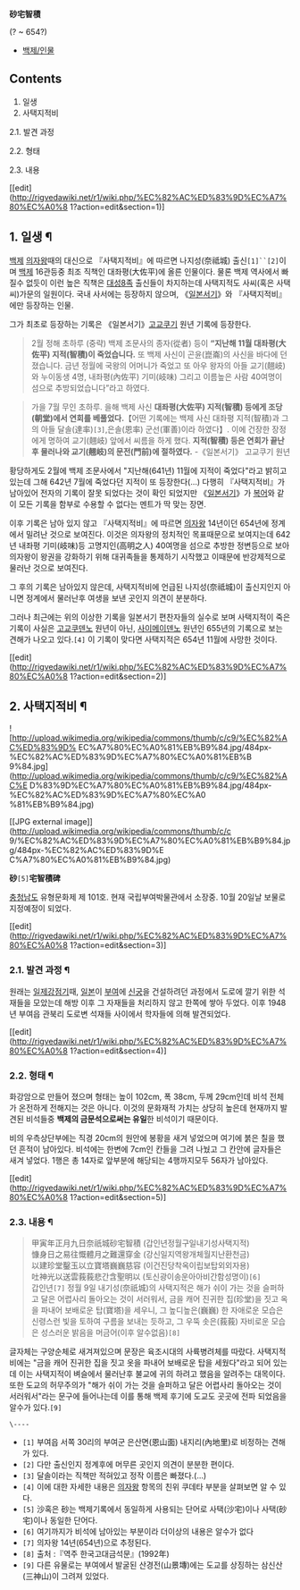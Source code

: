 **砂宅智積**

(? ~ 654?)

  * [백제/인물](%EB%B0%B1%EC%A0%9C/%EC%9D%B8%EB%AC%BC.md)  

## Contents

    

1. 일생 
2. 사택지적비 
    

2.1. 발견 과정

2.2. 형태

2.3. 내용

[[edit](http://rigvedawiki.net/r1/wiki.php/%EC%82%AC%ED%83%9D%EC%A7%80%EC%A0%8
1?action=edit&section=1)]

## 1. 일생 ¶

[백제](%EB%B0%B1%EC%A0%9C.md) [의자왕](%EC%9D%98%EC%9E%90%EC%99%95.md)때의 대신으로
『사택지적비』에 따르면 나지성(奈祗城) 출신`[1]``[2]`이며 [백제](%EB%B0%B1%EC%A0%9C.md) 16관등중 최조
직책인 대좌평(大佐平)에 올른 인물이다. 물론 백제 역사에서 빠질수 없듯이 이런 높은 직책은
[대성8족](%EB%8C%80%EC%84%B18%EC%A1%B1.md) 출신들이 차지하는데 사택지적도 사씨(혹은 사택씨)가문의
일원이다. 국내 사서에는 등장하지 않으며, 《[일본서기](%EC%9D%BC%EB%B3%B8%EC%84%9C%EA%B8%B0.md)》와
『사택지적비』에만 등장하는 인물.

  

그가 최초로 등장하는 기록은
《일본서기》[고교쿠기](%EA%B3%A0%EA%B5%90%EC%BF%A0%20%EB%8D%B4%EB%85%B8.md) 원년 기록에
등장한다.

  

> 2월 정해 초하루 (중략) 백제 조문사의 종자(從者) 등이 **“지난해 11월 대좌평(大佐平) 지적(智積)이 죽었습니다.** 또 백제
사신이 곤윤(崑崙)의 사신을 바다에 던졌습니다. 금년 정월에 국왕의 어머니가 죽었고 또 아우 왕자의 아들 교기(翹岐)와 누이동생 4명,
내좌평(內佐平) 기미(岐味) 그리고 이름높은 사람 40여명이 섬으로 추방되었습니다”라고 하였다.

  

> 가을 7월 무인 초하루. 을해 백제 사신 **대좌평(大佐平) 지적(智積) 등에게 조당(朝堂)에서 연회를 베풀었다.**【어떤 기록에는 백제
사신 대좌평 지적(智積)과 그의 아들 달솔(達率)`[3]`,은솔(恩率) 군선(軍善)이라 하였다】. 이에 건장한 장정에게 명하여 교기(翹岐)
앞에서 씨름을 하게 했다. **지적(智積) 등은 연회가 끝난 후 물러나와 교기(翹岐)의 문전(門前)에 절하였다.** -《일본서기》 고교쿠기
원년

  
황당하게도 2월에 백제 조문사에서 "지난해(641년) 11월에 지적이 죽었다"라고 밝히고 있는데 그해 642년 7월에 죽었다던 지적이 또
등장한다(...) 다행히 『사택지적비』가 남아있어 전자의 기록이 잘못 되었다는 것이 확인 되었지만
《[일본서기](%EC%9D%BC%EB%B3%B8%EC%84%9C%EA%B8%B0.md)》가
[복어](%EB%B3%B5%EC%96%B4.md)와 같이 모든 기록을 함부로 수용할 수 없다는 멘트가 딱 맞는 장면.

  

이후 기록은 남아 있지 않고 『사택지적비』에 따르면 [의자왕](%EC%9D%98%EC%9E%90%EC%99%95.md) 14년이던
654년에 정계에서 밀려난 것으로 보여진다. 이것은 의자왕의 정치적인 목표때문으로 보여지는데 642년 내좌평 기미(岐味)등
고명지인(高明之人) 40여명을 섬으로 추방한 정변등으로 보아 의자왕이 왕권을 강화하기 위해 대귀족들을 통제하기 시작했고 이때문에 반강제적으로
물러난 것으로 보여진다.

  

그 후의 기록은 남아있지 않은데, 사택지적비에 언급된 나지성(奈祗城)이 출신지인지 아니면 정계에서 물러난후 여생을 보낸 곳인지 의견이
분분하다.

  

그러나 최근에는 위의 이상한 기록을 일본서기 편찬자들의 실수로 보며 사택지적이 죽은 기록이 사실은 [고교쿠덴노](%EA%B3%A0%EA%B5%90%EC%BF%A0%20%EB%8D%B4%EB%85%B8.md) 원년이 아닌, [사이메이덴노](%EC%82%AC%EC%9D%B4%EB%A9%94%EC%9D%B4%20%EB%8D%B4%EB%85%B8.md) 원년인 655년의
기록으로 보는 견해가 나오고 있다.`[4]` 이 기록이 맞다면 사택지적은 654년 11월에 사망한 것이다.

  
  

[[edit](http://rigvedawiki.net/r1/wiki.php/%EC%82%AC%ED%83%9D%EC%A7%80%EC%A0%8
1?action=edit&section=2)]

## 2. 사택지적비 ¶

![http://upload.wikimedia.org/wikipedia/commons/thumb/c/c9/%EC%82%AC%ED%83%9D%
EC%A7%80%EC%A0%81%EB%B9%84.jpg/484px-%EC%82%AC%ED%83%9D%EC%A7%80%EC%A0%81%EB%B
9%84.jpg](http://upload.wikimedia.org/wikipedia/commons/thumb/c/c9/%EC%82%AC%E
D%83%9D%EC%A7%80%EC%A0%81%EB%B9%84.jpg/484px-%EC%82%AC%ED%83%9D%EC%A7%80%EC%A0
%81%EB%B9%84.jpg)

[[JPG external image]](http://upload.wikimedia.org/wikipedia/commons/thumb/c/c
9/%EC%82%AC%ED%83%9D%EC%A7%80%EC%A0%81%EB%B9%84.jpg/484px-%EC%82%AC%ED%83%9D%E
C%A7%80%EC%A0%81%EB%B9%84.jpg)

  

**砂**`[5]`**宅智積碑**

  

[충청남도](%EC%B6%A9%EC%B2%AD%EB%82%A8%EB%8F%84.md) 유형문화제 제 101호. 현재 국립부여박물관에서
소장중. 10월 20일날 보물로 지정예정이 되었다.

  

[[edit](http://rigvedawiki.net/r1/wiki.php/%EC%82%AC%ED%83%9D%EC%A7%80%EC%A0%8
1?action=edit&section=3)]

### 2.1. 발견 과정 ¶

원래는 [일제강점기](%EC%9D%BC%EC%A0%9C%EA%B0%95%EC%A0%90%EA%B8%B0.md)때,
[일본](%EC%9D%BC%EB%B3%B8.md)이 [부여](%EB%B6%80%EC%97%AC.md)에
[신궁](%EC%8B%A0%EA%B6%81.md)을 건설하려던 과정에서 도로에 깔기 위한 석재들을 모았는데 해방 이후 그 자재들을
처리하지 않고 한쪽에 쌓아 두었다. 이후 1948년 부여읍 관북리 도로변 석재들 사이에서 학자들에 의해 발견되었다.

  

[[edit](http://rigvedawiki.net/r1/wiki.php/%EC%82%AC%ED%83%9D%EC%A7%80%EC%A0%8
1?action=edit&section=4)]

### 2.2. 형태 ¶

화강암으로 만들어 졌으며 형태는 높이 102cm, 폭 38cm, 두께 29cm인데 비석 전체가 온전하게 전해지는 것은 아니다. 이것의
문화재적 가치는 상당히 높은데 현재까지 발견된 비석들중 **백제의 금문석으로써는 유일**한 비석이기 때문이다.

  

비의 우측상단부에는 직경 20cm의 원안에 봉황을 새겨 넣었으며 여기에 붉은 칠을 했던 흔적이 남아있다. 비석에는 한변에 7cm인 칸들을
그려 나눴고 그 칸안에 글자들은 새겨 넣었다. 1행은 총 14자로 앞부분에 해당되는 4행까지모두 56자가 남아있다.

  

[[edit](http://rigvedawiki.net/r1/wiki.php/%EC%82%AC%ED%83%9D%EC%A7%80%EC%A0%8
1?action=edit&section=5)]

### 2.3. 내용 ¶

> 甲寅年正月九日奈祇城砂宅智積 (갑인년정월구일내기성사택지적)  
慷身日之易往慨體月之難還穿金 (강신일지역왕개체월지난환천금)  
以建珍堂鑿玉以立寶塔巍巍慈容 (이건진당착옥이립보탑외외자용)  
吐神光以送雲莪莪悲간含聖明以 (토신광이송운아아비간함성명이)`[6]`  
갑인년`[7]` 정월 9일 내기성(奈祇城)의 사택지적은 해가 쉬이 가는 것을 슬퍼하고 달은 어렵사리 돌아오는 것이 서러워서, 금을 캐어
진귀한 집(珍堂)을 짓고 옥을 파내어 보배로운 탑(寶塔)을 세우니, 그 높디높은(巍巍) 한 자애로운 모습은 신령스런 빛을 토하여 구름을
보내는 듯하고, 그 우뚝 솟은(莪莪) 자비로운 모습은 성스러운 밝음을 머금어(이후 알수없음)`[8]`

  
글자체는 구양순체로 새겨져있으며 문장은 육조시대의 사륙병려체를 따랐다. 사택지적비에는 "금을 캐어 진귀한 집을 짓고 옷을 파내어 보배로운
탑을 세웠다"라고 되어 있는데 이는 사택지적이 벼슬에서 물러난후 불교에 귀의 하려고 했음을 알려주는 대목이다. 또한 도교의 허무주의가 "해가
쉬이 가는 것을 슬퍼하고 달은 어렵사리 돌아오는 것이 서러워서"라는 문구에 들어나는데 이를 통해 백제 후기에 도교도 곳곳에 전파 되었음을
알수가 있다.`[9]`

  

`\----`

  * `[1]` 부여읍 서쪽 30리의 부여군 은산면(恩山面) 내지리(內地里)로 비정하는 견해가 있다.
  * `[2]` 다만 출신인지 정계후에 머무른 곳인지 의견이 분분한 편이다.
  * `[3]` 달솔이라는 직책만 적혀있고 정작 이름은 빠졌다.(...)
  * `[4]` 이에 대한 자세한 내용은 [의자왕](%EC%9D%98%EC%9E%90%EC%99%95.md) 항목의 친위 쿠데타 부분을 살펴보면 알 수 있다.
  * `[5]` 沙혹은 砂는 백제기록에서 동일하게 사용되는 단어로 사택(沙宅)이나 사택(砂宅)이나 동일한 단어다.
  * `[6]` 여기까지가 비석에 남아있는 부분이라 더이상의 내용은 알수가 없다
  * `[7]` 의자왕 14년(654년)으로 추정된다.
  * `[8]` 출처 :『역주 한국고대금석문』(1992年)
  * `[9]` 다른 유물로는 부여에서 발굴된 산경전(山景塼)에는 도교를 상징하는 삼신산(三神山)이 그려져 있었다.

